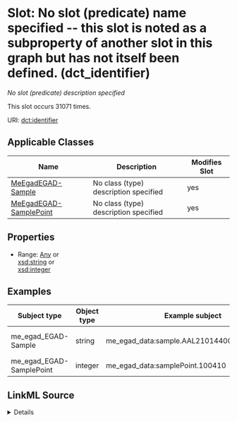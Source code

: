 

# Slot: No slot (predicate) name specified -- this slot is noted as a subproperty of another slot in this graph but has not itself been defined. (dct_identifier)


_No slot (predicate) description specified_






This slot occurs 31071 times.


URI: [dct:identifier](http://purl.org/dc/terms/identifier)



<!-- no inheritance hierarchy -->





## Applicable Classes

| Name | Description | Modifies Slot |
| --- | --- | --- |
| [MeEgadEGAD-Sample](../classes/MeEgadEGAD-Sample.md) | No class (type) description specified |  yes  |
| [MeEgadEGAD-SamplePoint](../classes/MeEgadEGAD-SamplePoint.md) | No class (type) description specified |  yes  |







## Properties

* Range: [Any](../classes/Any.md)&nbsp;or&nbsp;<br />[xsd:string](http://www.w3.org/2001/XMLSchema#string)&nbsp;or&nbsp;<br />[xsd:integer](http://www.w3.org/2001/XMLSchema#integer)






## Examples

| Subject type | Object type | Example subject | Example object | Occurrences |
| --- | --- | --- | --- | --- |
| me_egad_EGAD-Sample | string | me_egad_data:sample.AAL210144001R.20210112 | BETH WILLIAMS ACF | 23031 |
| me_egad_EGAD-SamplePoint | integer | me_egad_data:samplePoint.100410 | 100410 | 8040 |




## LinkML Source

<details>

```yaml
name: dct_identifier
annotations:
  count:
    tag: count
    value: 31071
description: No slot (predicate) description specified
title: No slot (predicate) name specified -- this slot is noted as a subproperty of
  another slot in this graph but has not itself been defined.
examples:
- object:
    example_object: BETH WILLIAMS ACF
    example_object_type: string
    example_predicate: dct:identifier
    example_subject: me_egad_data:sample.AAL210144001R.20210112
    example_subject_type: me_egad_EGAD-Sample
- object:
    example_object: '100410'
    example_object_type: integer
    example_predicate: dct:identifier
    example_subject: me_egad_data:samplePoint.100410
    example_subject_type: me_egad_EGAD-SamplePoint
from_schema: sawgraph-kg
rank: 1000
slot_uri: dct:identifier
alias: dct_identifier
domain_of:
- me_egad_EGAD-Sample
- me_egad_EGAD-SamplePoint
range: Any
any_of:
- range: string
- range: integer

```
</details>
